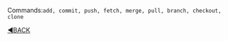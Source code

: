 Commands:``add, commit, push, fetch, merge, pull,
branch, checkout, clone``

[:arrow_backward:BACK](https://github.com/c1plak/Vadims_Course_group27)
